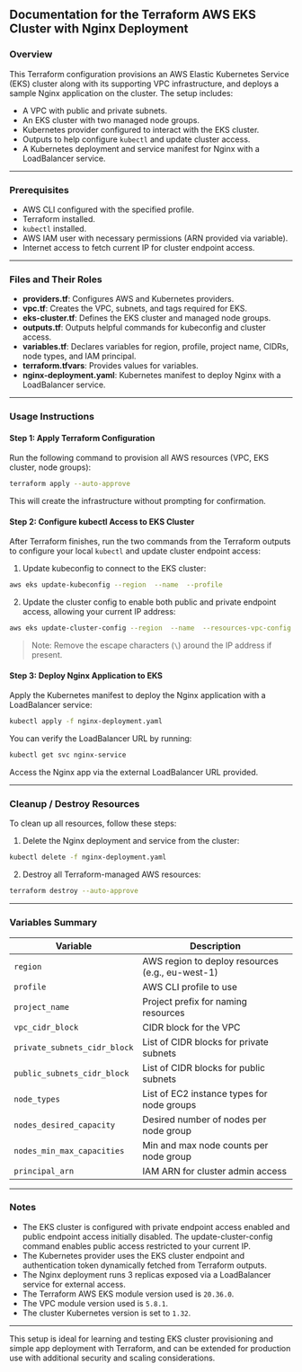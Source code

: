 ## Documentation for the Terraform AWS EKS Cluster with Nginx Deployment

### Overview
This Terraform configuration provisions an AWS Elastic Kubernetes Service (EKS) cluster along with its supporting VPC infrastructure, and deploys a sample Nginx application on the cluster. The setup includes:

- A VPC with public and private subnets.
- An EKS cluster with two managed node groups.
- Kubernetes provider configured to interact with the EKS cluster.
- Outputs to help configure `kubectl` and update cluster access.
- A Kubernetes deployment and service manifest for Nginx with a LoadBalancer service.

---

### Prerequisites
- AWS CLI configured with the specified profile.
- Terraform installed.
- `kubectl` installed.
- AWS IAM user with necessary permissions (ARN provided via variable).
- Internet access to fetch current IP for cluster endpoint access.

---

### Files and Their Roles
- **providers.tf**: Configures AWS and Kubernetes providers.
- **vpc.tf**: Creates the VPC, subnets, and tags required for EKS.
- **eks-cluster.tf**: Defines the EKS cluster and managed node groups.
- **outputs.tf**: Outputs helpful commands for kubeconfig and cluster access.
- **variables.tf**: Declares variables for region, profile, project name, CIDRs, node types, and IAM principal.
- **terraform.tfvars**: Provides values for variables.
- **nginx-deployment.yaml**: Kubernetes manifest to deploy Nginx with a LoadBalancer service.

---

### Usage Instructions

#### Step 1: Apply Terraform Configuration
Run the following command to provision all AWS resources (VPC, EKS cluster, node groups):

```bash
terraform apply --auto-approve
```

This will create the infrastructure without prompting for confirmation.

#### Step 2: Configure kubectl Access to EKS Cluster
After Terraform finishes, run the two commands from the Terraform outputs to configure your local `kubectl` and update cluster endpoint access:

1. Update kubeconfig to connect to the EKS cluster:

```bash
aws eks update-kubeconfig --region  --name  --profile 
```

2. Update the cluster config to enable both public and private endpoint access, allowing your current IP address:

```bash
aws eks update-cluster-config --region  --name  --resources-vpc-config endpointPublicAccess=true,endpointPrivateAccess=true,publicAccessCidrs=["/32"]
```

> Note: Remove the escape characters (`\`) around the IP address if present.

#### Step 3: Deploy Nginx Application to EKS
Apply the Kubernetes manifest to deploy the Nginx application with a LoadBalancer service:

```bash
kubectl apply -f nginx-deployment.yaml
```

You can verify the LoadBalancer URL by running:

```bash
kubectl get svc nginx-service
```

Access the Nginx app via the external LoadBalancer URL provided.

---

### Cleanup / Destroy Resources

To clean up all resources, follow these steps:

1. Delete the Nginx deployment and service from the cluster:

```bash
kubectl delete -f nginx-deployment.yaml
```

2. Destroy all Terraform-managed AWS resources:

```bash
terraform destroy --auto-approve
```

---

### Variables Summary

| Variable                    | Description                                     |
|-----------------------------|------------------------------------------------|
| `region`                    | AWS region to deploy resources (e.g., eu-west-1) |
| `profile`                   | AWS CLI profile to use                          |
| `project_name`              | Project prefix for naming resources            |
| `vpc_cidr_block`            | CIDR block for the VPC                          |
| `private_subnets_cidr_block`| List of CIDR blocks for private subnets        |
| `public_subnets_cidr_block` | List of CIDR blocks for public subnets         |
| `node_types`                | List of EC2 instance types for node groups     |
| `nodes_desired_capacity`    | Desired number of nodes per node group          |
| `nodes_min_max_capacities`  | Min and max node counts per node group          |
| `principal_arn`             | IAM ARN for cluster admin access                |

---

### Notes

- The EKS cluster is configured with private endpoint access enabled and public endpoint access initially disabled. The update-cluster-config command enables public access restricted to your current IP.
- The Kubernetes provider uses the EKS cluster endpoint and authentication token dynamically fetched from Terraform outputs.
- The Nginx deployment runs 3 replicas exposed via a LoadBalancer service for external access.
- The Terraform AWS EKS module version used is `20.36.0`.
- The VPC module version used is `5.8.1`.
- The cluster Kubernetes version is set to `1.32`.

---

This setup is ideal for learning and testing EKS cluster provisioning and simple app deployment with Terraform, and can be extended for production use with additional security and scaling considerations.
